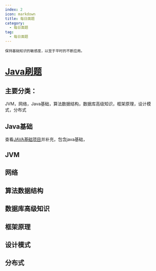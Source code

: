 ```yaml
---
index: 2
icon: markdown
title: 每日面题
category:
  - 每日面题
tag:
  - 每日面题
---
```


    保持基础知识的敏感度，以至于平时的不断应用。

<!-- more -->

# [Java刷题](https://www.nowcoder.com/intelligentTest)

## 主要分类：

JVM，网络，Java基础，算法数据结构，数据库高级知识，框架原理，设计模式，分布式

## Java基础

查看[JAVA基础项目](https://github.com/MrDemonlxl/mylearnproject)并补充，包含java基础，

## JVM

## 网络

## 算法数据结构

## 数据库高级知识

## 框架原理

## 设计模式

## 分布式
